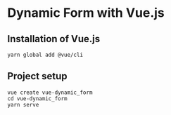 # Dynamic Form with Vue.js

## Installation of Vue.js
```
yarn global add @vue/cli
```

## Project setup
```
vue create vue-dynamic_form
cd vue-dynamic_form
yarn serve
```
